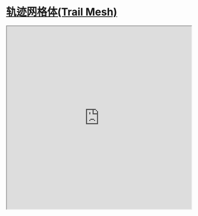 # [轨迹网格体(Trail Mesh)](https://doc.babylonjs.com/features/featuresDeepDive/mesh/trailMesh/)



<iframe src="https://playground.babylonjs.com/#1F4UET#33" width="100%" height="500"></iframe>






















